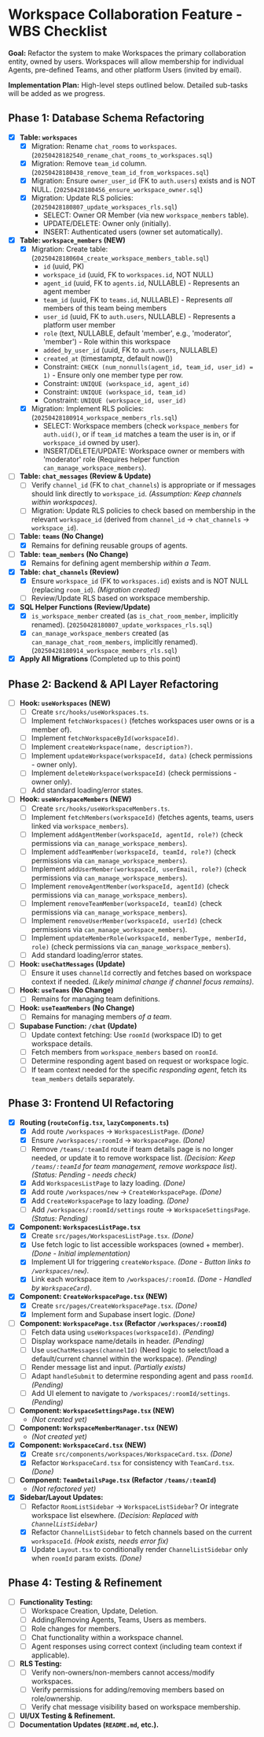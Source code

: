 # Workspace Collaboration Feature - WBS Checklist

**Goal:** Refactor the system to make Workspaces the primary collaboration entity, owned by users. Workspaces will allow membership for individual Agents, pre-defined Teams, and other platform Users (invited by email).

**Implementation Plan:** High-level steps outlined below. Detailed sub-tasks will be added as we progress.

## Phase 1: Database Schema Refactoring

*   [X] **Table: `workspaces`**
    *   [X] Migration: Rename `chat_rooms` to `workspaces`. (`20250428182540_rename_chat_rooms_to_workspaces.sql`)
    *   [X] Migration: Remove `team_id` column. (`20250428180438_remove_team_id_from_workspaces.sql`)
    *   [X] Migration: Ensure `owner_user_id` (FK to `auth.users`) exists and is NOT NULL. (`20250428180456_ensure_workspace_owner.sql`)
    *   [X] Migration: Update RLS policies: (`20250428180807_update_workspaces_rls.sql`)
        *   SELECT: Owner OR Member (via new `workspace_members` table).
        *   UPDATE/DELETE: Owner only (initially).
        *   INSERT: Authenticated users (owner set automatically).
*   [X] **Table: `workspace_members` (NEW)**
    *   [X] Migration: Create table: (`20250428180604_create_workspace_members_table.sql`)
        *   `id` (uuid, PK)
        *   `workspace_id` (uuid, FK to `workspaces.id`, NOT NULL)
        *   `agent_id` (uuid, FK to `agents.id`, NULLABLE) - Represents an agent member
        *   `team_id` (uuid, FK to `teams.id`, NULLABLE) - Represents *all* members of this team being members
        *   `user_id` (uuid, FK to `auth.users`, NULLABLE) - Represents a platform user member
        *   `role` (text, NULLABLE, default 'member', e.g., 'moderator', 'member') - Role within this workspace
        *   `added_by_user_id` (uuid, FK to `auth.users`, NULLABLE)
        *   `created_at` (timestamptz, default now())
        *   Constraint: `CHECK (num_nonnulls(agent_id, team_id, user_id) = 1)` - Ensure only one member type per row.
        *   Constraint: `UNIQUE (workspace_id, agent_id)`
        *   Constraint: `UNIQUE (workspace_id, team_id)`
        *   Constraint: `UNIQUE (workspace_id, user_id)`
    *   [X] Migration: Implement RLS policies: (`20250428180914_workspace_members_rls.sql`)
        *   SELECT: Workspace members (check `workspace_members` for `auth.uid()`, or if `team_id` matches a team the user is in, or if `workspace_id` owned by user).
        *   INSERT/DELETE/UPDATE: Workspace owner or members with 'moderator' role (Requires helper function `can_manage_workspace_members`).
*   [ ] **Table: `chat_messages` (Review & Update)**
    *   [ ] Verify `channel_id` (FK to `chat_channels`) is appropriate or if messages should link directly to `workspace_id`. *(Assumption: Keep channels within workspaces)*.
    *   [ ] Migration: Update RLS policies to check based on membership in the relevant `workspace_id` (derived from `channel_id` -> `chat_channels` -> `workspace_id`).
*   [ ] **Table: `teams` (No Change)**
    *   [X] Remains for defining reusable groups of agents.
*   [ ] **Table: `team_members` (No Change)**
    *   [X] Remains for defining agent membership *within a Team*.
*   [X] **Table: `chat_channels` (Review)**
    *   [X] Ensure `workspace_id` (FK to `workspaces.id`) exists and is NOT NULL (replacing `room_id`). *(Migration created)*
    *   [ ] Review/Update RLS based on workspace membership.
*   [X] **SQL Helper Functions (Review/Update)**
    *   [X] `is_workspace_member` created (as `is_chat_room_member`, implicitly renamed). (`20250428180807_update_workspaces_rls.sql`)
    *   [X] `can_manage_workspace_members` created (as `can_manage_chat_room_members`, implicitly renamed). (`20250428180914_workspace_members_rls.sql`)
*   [X] **Apply All Migrations** (Completed up to this point)

## Phase 2: Backend & API Layer Refactoring

*   [ ] **Hook: `useWorkspaces` (NEW)**
    *   [ ] Create `src/hooks/useWorkspaces.ts`.
    *   [ ] Implement `fetchWorkspaces()` (fetches workspaces user owns or is a member of).
    *   [ ] Implement `fetchWorkspaceById(workspaceId)`.
    *   [ ] Implement `createWorkspace(name, description?)`.
    *   [ ] Implement `updateWorkspace(workspaceId, data)` (check permissions - owner only).
    *   [ ] Implement `deleteWorkspace(workspaceId)` (check permissions - owner only).
    *   [ ] Add standard loading/error states.
*   [ ] **Hook: `useWorkspaceMembers` (NEW)**
    *   [ ] Create `src/hooks/useWorkspaceMembers.ts`.
    *   [ ] Implement `fetchMembers(workspaceId)` (fetches agents, teams, users linked via `workspace_members`).
    *   [ ] Implement `addAgentMember(workspaceId, agentId, role?)` (check permissions via `can_manage_workspace_members`).
    *   [ ] Implement `addTeamMember(workspaceId, teamId, role?)` (check permissions via `can_manage_workspace_members`).
    *   [ ] Implement `addUserMember(workspaceId, userEmail, role?)` (check permissions via `can_manage_workspace_members`).
    *   [ ] Implement `removeAgentMember(workspaceId, agentId)` (check permissions via `can_manage_workspace_members`).
    *   [ ] Implement `removeTeamMember(workspaceId, teamId)` (check permissions via `can_manage_workspace_members`).
    *   [ ] Implement `removeUserMember(workspaceId, userId)` (check permissions via `can_manage_workspace_members`).
    *   [ ] Implement `updateMemberRole(workspaceId, memberType, memberId, role)` (check permissions via `can_manage_workspace_members`).
    *   [ ] Add standard loading/error states.
*   [ ] **Hook: `useChatMessages` (Update)**
    *   [ ] Ensure it uses `channelId` correctly and fetches based on workspace context if needed. *(Likely minimal change if channel focus remains)*.
*   [ ] **Hook: `useTeams` (No Change)**
    *   [ ] Remains for managing team definitions.
*   [ ] **Hook: `useTeamMembers` (No Change)**
    *   [ ] Remains for managing members *of a team*.
*   [ ] **Supabase Function: `/chat` (Update)**
    *   [ ] Update context fetching: Use `roomId` (workspace ID) to get workspace details.
    *   [ ] Fetch members from `workspace_members` based on `roomId`.
    *   [ ] Determine responding agent based on request or workspace logic.
    *   [ ] If team context needed for the specific *responding agent*, fetch its `team_members` details separately.

## Phase 3: Frontend UI Refactoring

*   [X] **Routing (`routeConfig.tsx`, `lazyComponents.ts`)**
    *   [X] Add route `/workspaces` -> `WorkspacesListPage`. *(Done)*
    *   [X] Ensure `/workspaces/:roomId` -> `WorkspacePage`. *(Done)*
    *   [ ] Remove `/teams/:teamId` route if team details page is no longer needed, or update it to remove workspace list. *(Decision: Keep `/teams/:teamId` for team management, remove workspace list)*. *(Status: Pending - needs check)*
    *   [X] Add `WorkspacesListPage` to lazy loading. *(Done)*
    *   [X] Add route `/workspaces/new` -> `CreateWorkspacePage`. *(Done)*
    *   [X] Add `CreateWorkspacePage` to lazy loading. *(Done)*
    *   [ ] Add `/workspaces/:roomId/settings` route -> `WorkspaceSettingsPage`. *(Status: Pending)*
*   [X] **Component: `WorkspacesListPage.tsx`**
    *   [X] Create `src/pages/WorkspacesListPage.tsx`. *(Done)*
    *   [X] Use fetch logic to list accessible workspaces (owned + member). *(Done - Initial implementation)*
    *   [X] Implement UI for triggering `createWorkspace`. *(Done - Button links to `/workspaces/new`)*.
    *   [X] Link each workspace item to `/workspaces/:roomId`. *(Done - Handled by `WorkspaceCard`)*.
*   [X] **Component: `CreateWorkspacePage.tsx` (NEW)**
    *   [X] Create `src/pages/CreateWorkspacePage.tsx`. *(Done)*
    *   [X] Implement form and Supabase insert logic. *(Done)*
*   [ ] **Component: `WorkspacePage.tsx` (Refactor `/workspaces/:roomId`)**
    *   [ ] Fetch data using `useWorkspaces(workspaceId)`. *(Pending)*
    *   [ ] Display workspace name/details in header. *(Pending)*
    *   [ ] Use `useChatMessages(channelId)` (Need logic to select/load a default/current channel within the workspace). *(Pending)*
    *   [ ] Render message list and input. *(Partially exists)*
    *   [ ] Adapt `handleSubmit` to determine responding agent and pass `roomId`. *(Pending)*
    *   [ ] Add UI element to navigate to `/workspaces/:roomId/settings`. *(Pending)*
*   [ ] **Component: `WorkspaceSettingsPage.tsx` (NEW)**
    *   *(Not created yet)*
*   [ ] **Component: `WorkspaceMemberManager.tsx` (NEW)**
    *   *(Not created yet)*
*   [X] **Component: `WorkspaceCard.tsx` (NEW)**
    *   [X] Create `src/components/workspaces/WorkspaceCard.tsx`. *(Done)*
    *   [X] Refactor `WorkspaceCard.tsx` for consistency with `TeamCard.tsx`. *(Done)*
*   [ ] **Component: `TeamDetailsPage.tsx` (Refactor `/teams/:teamId`)**
    *   *(Not refactored yet)*
*   [X] **Sidebar/Layout Updates:**
    *   [ ] Refactor `RoomListSidebar` -> `WorkspaceListSidebar`? Or integrate workspace list elsewhere. *(Decision: Replaced with `ChannelListSidebar`)*
    *   [X] Refactor `ChannelListSidebar` to fetch channels based on the current `workspaceId`. *(Hook exists, needs error fix)*
    *   [X] Update `Layout.tsx` to conditionally render `ChannelListSidebar` only when `roomId` param exists. *(Done)*

## Phase 4: Testing & Refinement

*   [ ] **Functionality Testing:**
    *   [ ] Workspace Creation, Update, Deletion.
    *   [ ] Adding/Removing Agents, Teams, Users as members.
    *   [ ] Role changes for members.
    *   [ ] Chat functionality within a workspace channel.
    *   [ ] Agent responses using correct context (including team context if applicable).
*   [ ] **RLS Testing:**
    *   [ ] Verify non-owners/non-members cannot access/modify workspaces.
    *   [ ] Verify permissions for adding/removing members based on role/ownership.
    *   [ ] Verify chat message visibility based on workspace membership.
*   [ ] **UI/UX Testing & Refinement.**
*   [ ] **Documentation Updates (`README.md`, etc.).** 